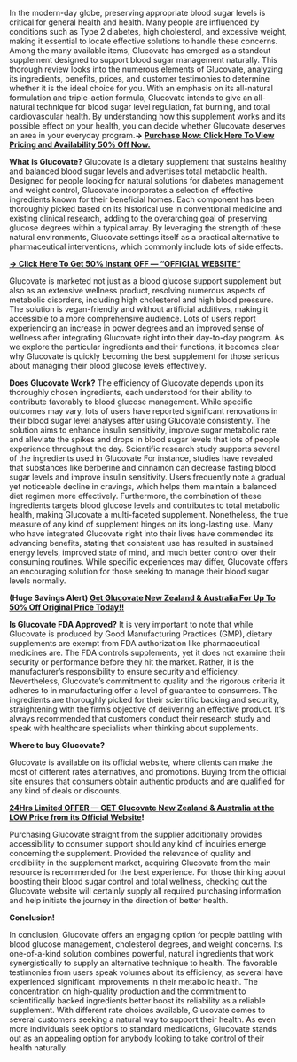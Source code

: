 <div class="Box mb-4">
<div class="Box-body p-4">
<article class="markdown-body entry-content container-lg f5">
<p dir="auto">In the modern-day globe, preserving appropriate blood sugar levels is critical for general health and health. Many people are influenced by conditions such as Type 2 diabetes, high cholesterol, and excessive weight, making it essential to locate effective solutions to handle these concerns. Among the many available items, Glucovate has emerged as a standout supplement designed to support blood sugar management naturally. This thorough review looks into the numerous elements of Glucovate, analyzing its ingredients, benefits, prices, and customer testimonies to determine whether it is the ideal choice for you. With an emphasis on its all-natural formulation and triple-action formula, Glucovate intends to give an all-natural technique for blood sugar level regulation, fat burning, and total cardiovascular health. By understanding how this supplement works and its possible effect on your health, you can decide whether Glucovate deserves an area in your everyday program.<strong>&rarr; <a href="https://sale365day.com/order-glucovate">Purchase Now: Click Here To View Pricing and Availability 50% Off Now.</a></strong></p>
<p dir="auto"><strong>What is Glucovate?</strong> Glucovate is a dietary supplement that sustains healthy and balanced blood sugar levels and advertises total metabolic health. Designed for people looking for natural solutions for diabetes management and weight control, Glucovate incorporates a selection of effective ingredients known for their beneficial homes. Each component has been thoroughly picked based on its historical use in conventional medicine and existing clinical research, adding to the overarching goal of preserving glucose degrees within a typical array. By leveraging the strength of these natural environments, Glucovate settings itself as a practical alternative to pharmaceutical interventions, which commonly include lots of side effects.</p>
<p dir="auto"><a href="https://sale365day.com/order-glucovate"><strong>&rarr; Click Here To Get 50% Instant OFF &mdash; &ldquo;OFFICIAL WEBSITE&rdquo;</strong></a></p>
<p dir="auto">Glucovate is marketed not just as a blood glucose support supplement but also as an extensive wellness product, resolving numerous aspects of metabolic disorders, including high cholesterol and high blood pressure. The solution is vegan-friendly and without artificial additives, making it accessible to a more comprehensive audience. Lots of users report experiencing an increase in power degrees and an improved sense of wellness after integrating Glucovate right into their day-to-day program. As we explore the particular ingredients and their functions, it becomes clear why Glucovate is quickly becoming the best supplement for those serious about managing their blood glucose levels effectively.</p>
<p dir="auto"><strong>Does Glucovate Work?</strong> The efficiency of Glucovate depends upon its thoroughly chosen ingredients, each understood for their ability to contribute favorably to blood glucose management. While specific outcomes may vary, lots of users have reported significant renovations in their blood sugar level analyses after using Glucovate consistently. The solution aims to enhance insulin sensitivity, improve sugar metabolic rate, and alleviate the spikes and drops in blood sugar levels that lots of people experience throughout the day. Scientific research study supports several of the ingredients used in Glucovate For instance, studies have revealed that substances like berberine and cinnamon can decrease fasting blood sugar levels and improve insulin sensitivity. Users frequently note a gradual yet noticeable decline in cravings, which helps them maintain a balanced diet regimen more effectively. Furthermore, the combination of these ingredients targets blood glucose levels and contributes to total metabolic health, making Glucovate a multi-faceted supplement. Nonetheless, the true measure of any kind of supplement hinges on its long-lasting use. Many who have integrated Glucovate right into their lives have commended its advancing benefits, stating that consistent use has resulted in sustained energy levels, improved state of mind, and much better control over their consuming routines. While specific experiences may differ, Glucovate offers an encouraging solution for those seeking to manage their blood sugar levels normally.</p>
<p dir="auto"><strong>(Huge Savings Alert) <a href="https://sale365day.com/order-glucovate">Get Glucovate New Zealand &amp; Australia For Up To 50% Off Original Price Today!!</a></strong></p>
<p dir="auto"><strong>Is Glucovate FDA Approved?</strong> It is very important to note that while Glucovate is produced by Good Manufacturing Practices (GMP), dietary supplements are exempt from FDA authorization like pharmaceutical medicines are. The FDA controls supplements, yet it does not examine their security or performance before they hit the market. Rather, it is the manufacturer&rsquo;s responsibility to ensure security and efficiency. Nevertheless, Glucovate&rsquo;s commitment to quality and the rigorous criteria it adheres to in manufacturing offer a level of guarantee to consumers. The ingredients are thoroughly picked for their scientific backing and security, straightening with the firm&rsquo;s objective of delivering an effective product. It&rsquo;s always recommended that customers conduct their research study and speak with healthcare specialists when thinking about supplements.</p>
<p dir="auto"><strong>Where to buy Glucovate?</strong></p>
<p dir="auto">Glucovate is available on its official website, where clients can make the most of different rates alternatives, and promotions. Buying from the official site ensures that consumers obtain authentic products and are qualified for any kind of deals or discounts.</p>
<p dir="auto"><strong><a href="https://supplementcarts.com/glucovate-glycogen-support-official/" rel="nofollow">24Hrs Limited OFFER &mdash; GET Glucovate New Zealand &amp; Australia at the LOW Price from its Official Website</a>!</strong></p>
<p dir="auto">Purchasing Glucovate straight from the supplier additionally provides accessibility to consumer support should any kind of inquiries emerge concerning the supplement. Provided the relevance of quality and credibility in the supplement market, acquiring Glucovate from the main resource is recommended for the best experience. For those thinking about boosting their blood sugar control and total wellness, checking out the Glucovate website will certainly supply all required purchasing information and help initiate the journey in the direction of better health.</p>
<p dir="auto"><strong>Conclusion!</strong></p>
<p dir="auto">In conclusion, Glucovate offers an engaging option for people battling with blood glucose management, cholesterol degrees, and weight concerns. Its one-of-a-kind solution combines powerful, natural ingredients that work synergistically to supply an alternative technique to health. The favorable testimonies from users speak volumes about its efficiency, as several have experienced significant improvements in their metabolic health. The concentration on high-quality production and the commitment to scientifically backed ingredients better boost its reliability as a reliable supplement. With different rate choices available, Glucovate comes to several customers seeking a natural way to support their health. As even more individuals seek options to standard medications, Glucovate stands out as an appealing option for anybody looking to take control of their health naturally.</p>
</article>
</div>
</div>
